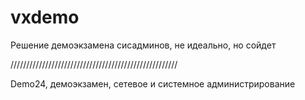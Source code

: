 # vxdemo
Решение демоэкзамена сисадминов, не идеально, но сойдет



/////////////////////////////////////////////////////

Demo24, демоэкзамен, сетевое и системное администрирование
